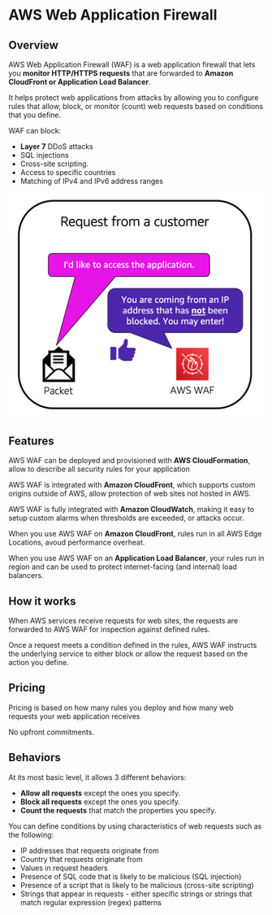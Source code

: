 # AWS Web Application Firewall

## Overview

AWS Web Application Firewall (WAF) is a web application firewall that lets you **monitor HTTP/HTTPS requests** that are forwarded to **Amazon CloudFront or Application Load Balancer**. 

It helps protect web applications from attacks by allowing you to configure rules that allow, block, or monitor (count) web requests based on conditions that you define.

WAF can block:
- **Layer 7** DDoS attacks
- SQL injections
- Cross-site scripting.
- Access to specific countries
- Matching of IPv4 and IPv6 address ranges

![](./images/aws-waf.png)


## Features

AWS WAF can be deployed and provisioned with **AWS CloudFormation**, allow to describe all security rules for your application

AWS WAF is integrated with **Amazon CloudFront**, which supports custom origins outside of AWS, allow protection of web sites not hosted in AWS.

AWS WAF is fully integrated with **Amazon CloudWatch**, making it easy to setup custom alarms when thresholds are exceeded, or attacks occur.

When you use AWS WAF on **Amazon CloudFront**, rules run in all AWS Edge Locations, avoud performance overheat.

When you use AWS WAF on an **Application Load Balancer**, your rules run in region and can be used to protect internet-facing (and internal) load balancers.


## How it works

When AWS services receive requests for web sites, the requests are forwarded to AWS WAF for inspection against defined rules.

Once a request meets a condition defined in the rules, AWS WAF instructs the underlying service to either block or allow the request based on the action you define.


## Pricing

Pricing is based on how many rules you deploy and how many web requests your web application receives

No upfront commitments.


## Behaviors

At its most basic level, it allows 3 different behaviors:

- **Allow all requests** except the ones you specify.
- **Block all requests** except the ones you specify.
- **Count the requests** that match the properties you specify.

You can define conditions by using characteristics of web requests such as the following:
- IP addresses that requests originate from
- Country that requests originate from
- Values in request headers
- Presence of SQL code that is likely to be malicious (SQL injection)
- Presence of a script that is likely to be malicious (cross-site scripting)
- Strings that appear in requests - either specific strings or strings that match regular expression (regex) patterns
